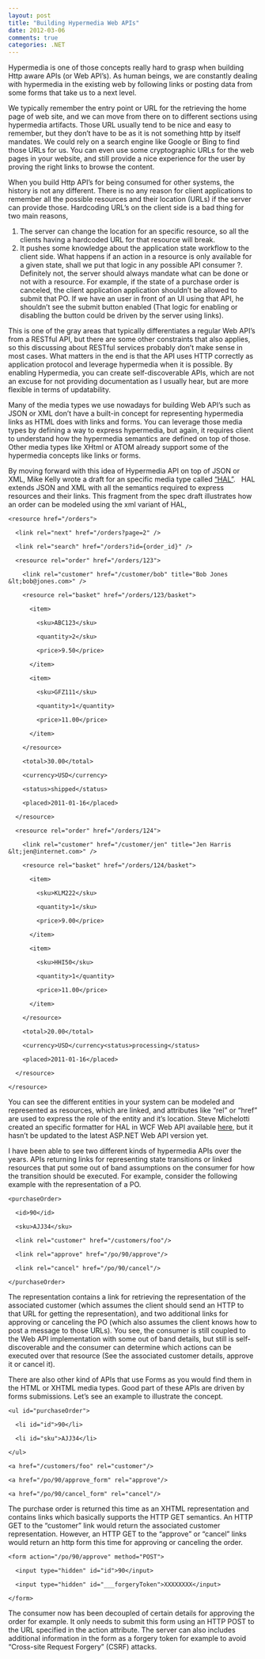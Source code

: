 ```yaml
---
layout: post
title: "Building Hypermedia Web APIs"
date: 2012-03-06
comments: true
categories: .NET
---
```


Hypermedia is one of those concepts really hard to grasp when building
Http aware APIs (or Web API’s). As human beings, we are constantly
dealing with hypermedia in the existing web by following links or
posting data from some forms that take us to a next level.

We typically remember the entry point or URL for the retrieving the home
page of web site, and we can move from there on to different sections
using hypermedia artifacts. Those URL usually tend to be nice and easy
to remember, but they don’t have to be as it is not something http by
itself mandates. We could rely on a search engine like Google or Bing to
find those URLs for us. You can even use some cryptographic URLs for the
web pages in your website, and still provide a nice experience for the
user by proving the right links to browse the content.

When you build Http API’s for being consumed for other systems, the
history is not any different. There is no any reason for client
applications to remember all the possible resources and their location
(URLs) if the server can provide those. Hardcoding URL’s on the client
side is a bad thing for two main reasons,

1.  The server can change the location for an specific resource, so all
    the clients having a hardcoded URL for that resource will break.
2.  It pushes some knowledge about the application state workflow to the
    client side. What happens if an action in a resource is only
    available for a given state, shall we put that logic in any possible
    API consumer ?. Definitely not, the server should always mandate
    what can be done or not with a resource. For example, if the state
    of a purchase order is canceled, the client application application
    shouldn’t be allowed to submit that PO. If we have an user in front
    of an UI using that API, he shouldn’t see the submit button enabled
    (That logic for enabling or disabling the button could be driven by
    the server using links).

This is one of the gray areas that typically differentiates a regular
Web API’s from a RESTful API, but there are some other constraints that
also applies, so this discussing about RESTful services probably don’t
make sense in most cases. What matters in the end is that the API uses
HTTP correctly as application protocol and leverage hypermedia when it
is possible. By enabling Hypermedia, you can create self-discoverable
APIs, which are not an excuse for not providing documentation as I
usually hear, but are more flexible in terms of updatability.

Many of the media types we use nowadays for building Web API’s such as
JSON or XML don’t have a built-in concept for representing hypermedia
links as HTML does with links and forms. You can leverage those media
types by defining a way to express hypermedia, but again, it requires
client to understand how the hypermedia semantics are defined on top of
those. Other media types like XHtml or ATOM already support some of the
hypermedia concepts like links or forms.

By moving forward with this idea of Hypermedia API on top of JSON or
XML, Mike Kelly wrote a draft for an specific media type called
[“HAL”](http://stateless.co/hal_specification.html).   HAL extends JSON
and XML with all the semantics required to express resources and their
links. This fragment from the spec draft illustrates how an order can be
modeled using the xml variant of HAL,

~~~~ {style="margin: 0em; padding: 0px; width: 100%; text-align: left; color: black; line-height: 12pt; overflow: visible; font-family: "Courier New", courier, monospace; font-size: 8pt; direction: ltr; background-color: white;"}
<resource href="/orders">
~~~~

~~~~ {style="margin: 0em; padding: 0px; width: 100%; text-align: left; color: black; line-height: 12pt; overflow: visible; font-family: "Courier New", courier, monospace; font-size: 8pt; direction: ltr; background-color: rgb(244, 244, 244);"}
  <link rel="next" href="/orders?page=2" />
~~~~

~~~~ {style="margin: 0em; padding: 0px; width: 100%; text-align: left; color: black; line-height: 12pt; overflow: visible; font-family: "Courier New", courier, monospace; font-size: 8pt; direction: ltr; background-color: white;"}
  <link rel="search" href="/orders?id={order_id}" />
~~~~

~~~~ {style="margin: 0em; padding: 0px; width: 100%; text-align: left; color: black; line-height: 12pt; overflow: visible; font-family: "Courier New", courier, monospace; font-size: 8pt; direction: ltr; background-color: rgb(244, 244, 244);"}
  <resource rel="order" href="/orders/123">
~~~~

~~~~ {style="margin: 0em; padding: 0px; width: 100%; text-align: left; color: black; line-height: 12pt; overflow: visible; font-family: "Courier New", courier, monospace; font-size: 8pt; direction: ltr; background-color: white;"}
    <link rel="customer" href="/customer/bob" title="Bob Jones &lt;bob@jones.com>" />
~~~~

~~~~ {style="margin: 0em; padding: 0px; width: 100%; text-align: left; color: black; line-height: 12pt; overflow: visible; font-family: "Courier New", courier, monospace; font-size: 8pt; direction: ltr; background-color: rgb(244, 244, 244);"}
    <resource rel="basket" href="/orders/123/basket">
~~~~

~~~~ {style="margin: 0em; padding: 0px; width: 100%; text-align: left; color: black; line-height: 12pt; overflow: visible; font-family: "Courier New", courier, monospace; font-size: 8pt; direction: ltr; background-color: white;"}
      <item>
~~~~

~~~~ {style="margin: 0em; padding: 0px; width: 100%; text-align: left; color: black; line-height: 12pt; overflow: visible; font-family: "Courier New", courier, monospace; font-size: 8pt; direction: ltr; background-color: rgb(244, 244, 244);"}
        <sku>ABC123</sku>
~~~~

~~~~ {style="margin: 0em; padding: 0px; width: 100%; text-align: left; color: black; line-height: 12pt; overflow: visible; font-family: "Courier New", courier, monospace; font-size: 8pt; direction: ltr; background-color: white;"}
        <quantity>2</sku>
~~~~

~~~~ {style="margin: 0em; padding: 0px; width: 100%; text-align: left; color: black; line-height: 12pt; overflow: visible; font-family: "Courier New", courier, monospace; font-size: 8pt; direction: ltr; background-color: rgb(244, 244, 244);"}
        <price>9.50</price>
~~~~

~~~~ {style="margin: 0em; padding: 0px; width: 100%; text-align: left; color: black; line-height: 12pt; overflow: visible; font-family: "Courier New", courier, monospace; font-size: 8pt; direction: ltr; background-color: white;"}
      </item>
~~~~

~~~~ {style="margin: 0em; padding: 0px; width: 100%; text-align: left; color: black; line-height: 12pt; overflow: visible; font-family: "Courier New", courier, monospace; font-size: 8pt; direction: ltr; background-color: rgb(244, 244, 244);"}
      <item>
~~~~

~~~~ {style="margin: 0em; padding: 0px; width: 100%; text-align: left; color: black; line-height: 12pt; overflow: visible; font-family: "Courier New", courier, monospace; font-size: 8pt; direction: ltr; background-color: white;"}
        <sku>GFZ111</sku>
~~~~

~~~~ {style="margin: 0em; padding: 0px; width: 100%; text-align: left; color: black; line-height: 12pt; overflow: visible; font-family: "Courier New", courier, monospace; font-size: 8pt; direction: ltr; background-color: rgb(244, 244, 244);"}
        <quantity>1</quantity>
~~~~

~~~~ {style="margin: 0em; padding: 0px; width: 100%; text-align: left; color: black; line-height: 12pt; overflow: visible; font-family: "Courier New", courier, monospace; font-size: 8pt; direction: ltr; background-color: white;"}
        <price>11.00</price>
~~~~

~~~~ {style="margin: 0em; padding: 0px; width: 100%; text-align: left; color: black; line-height: 12pt; overflow: visible; font-family: "Courier New", courier, monospace; font-size: 8pt; direction: ltr; background-color: rgb(244, 244, 244);"}
      </item>
~~~~

~~~~ {style="margin: 0em; padding: 0px; width: 100%; text-align: left; color: black; line-height: 12pt; overflow: visible; font-family: "Courier New", courier, monospace; font-size: 8pt; direction: ltr; background-color: white;"}
    </resource>
~~~~

~~~~ {style="margin: 0em; padding: 0px; width: 100%; text-align: left; color: black; line-height: 12pt; overflow: visible; font-family: "Courier New", courier, monospace; font-size: 8pt; direction: ltr; background-color: rgb(244, 244, 244);"}
    <total>30.00</total>
~~~~

~~~~ {style="margin: 0em; padding: 0px; width: 100%; text-align: left; color: black; line-height: 12pt; overflow: visible; font-family: "Courier New", courier, monospace; font-size: 8pt; direction: ltr; background-color: white;"}
    <currency>USD</currency>
~~~~

~~~~ {style="margin: 0em; padding: 0px; width: 100%; text-align: left; color: black; line-height: 12pt; overflow: visible; font-family: "Courier New", courier, monospace; font-size: 8pt; direction: ltr; background-color: rgb(244, 244, 244);"}
    <status>shipped</status>
~~~~

~~~~ {style="margin: 0em; padding: 0px; width: 100%; text-align: left; color: black; line-height: 12pt; overflow: visible; font-family: "Courier New", courier, monospace; font-size: 8pt; direction: ltr; background-color: white;"}
    <placed>2011-01-16</placed>
~~~~

~~~~ {style="margin: 0em; padding: 0px; width: 100%; text-align: left; color: black; line-height: 12pt; overflow: visible; font-family: "Courier New", courier, monospace; font-size: 8pt; direction: ltr; background-color: rgb(244, 244, 244);"}
  </resource>
~~~~

~~~~ {style="margin: 0em; padding: 0px; width: 100%; text-align: left; color: black; line-height: 12pt; overflow: visible; font-family: "Courier New", courier, monospace; font-size: 8pt; direction: ltr; background-color: white;"}
  <resource rel="order" href="/orders/124">
~~~~

~~~~ {style="margin: 0em; padding: 0px; width: 100%; text-align: left; color: black; line-height: 12pt; overflow: visible; font-family: "Courier New", courier, monospace; font-size: 8pt; direction: ltr; background-color: rgb(244, 244, 244);"}
    <link rel="customer" href="/customer/jen" title="Jen Harris &lt;jen@internet.com>" />    
~~~~

~~~~ {style="margin: 0em; padding: 0px; width: 100%; text-align: left; color: black; line-height: 12pt; overflow: visible; font-family: "Courier New", courier, monospace; font-size: 8pt; direction: ltr; background-color: white;"}
    <resource rel="basket" href="/orders/124/basket">
~~~~

~~~~ {style="margin: 0em; padding: 0px; width: 100%; text-align: left; color: black; line-height: 12pt; overflow: visible; font-family: "Courier New", courier, monospace; font-size: 8pt; direction: ltr; background-color: rgb(244, 244, 244);"}
      <item>
~~~~

~~~~ {style="margin: 0em; padding: 0px; width: 100%; text-align: left; color: black; line-height: 12pt; overflow: visible; font-family: "Courier New", courier, monospace; font-size: 8pt; direction: ltr; background-color: white;"}
        <sku>KLM222</sku>
~~~~

~~~~ {style="margin: 0em; padding: 0px; width: 100%; text-align: left; color: black; line-height: 12pt; overflow: visible; font-family: "Courier New", courier, monospace; font-size: 8pt; direction: ltr; background-color: rgb(244, 244, 244);"}
        <quantity>1</sku>
~~~~

~~~~ {style="margin: 0em; padding: 0px; width: 100%; text-align: left; color: black; line-height: 12pt; overflow: visible; font-family: "Courier New", courier, monospace; font-size: 8pt; direction: ltr; background-color: white;"}
        <price>9.00</price>
~~~~

~~~~ {style="margin: 0em; padding: 0px; width: 100%; text-align: left; color: black; line-height: 12pt; overflow: visible; font-family: "Courier New", courier, monospace; font-size: 8pt; direction: ltr; background-color: rgb(244, 244, 244);"}
      </item>
~~~~

~~~~ {style="margin: 0em; padding: 0px; width: 100%; text-align: left; color: black; line-height: 12pt; overflow: visible; font-family: "Courier New", courier, monospace; font-size: 8pt; direction: ltr; background-color: white;"}
      <item>
~~~~

~~~~ {style="margin: 0em; padding: 0px; width: 100%; text-align: left; color: black; line-height: 12pt; overflow: visible; font-family: "Courier New", courier, monospace; font-size: 8pt; direction: ltr; background-color: rgb(244, 244, 244);"}
        <sku>HHI50</sku>
~~~~

~~~~ {style="margin: 0em; padding: 0px; width: 100%; text-align: left; color: black; line-height: 12pt; overflow: visible; font-family: "Courier New", courier, monospace; font-size: 8pt; direction: ltr; background-color: white;"}
        <quantity>1</quantity>
~~~~

~~~~ {style="margin: 0em; padding: 0px; width: 100%; text-align: left; color: black; line-height: 12pt; overflow: visible; font-family: "Courier New", courier, monospace; font-size: 8pt; direction: ltr; background-color: rgb(244, 244, 244);"}
        <price>11.00</price>
~~~~

~~~~ {style="margin: 0em; padding: 0px; width: 100%; text-align: left; color: black; line-height: 12pt; overflow: visible; font-family: "Courier New", courier, monospace; font-size: 8pt; direction: ltr; background-color: white;"}
      </item>
~~~~

~~~~ {style="margin: 0em; padding: 0px; width: 100%; text-align: left; color: black; line-height: 12pt; overflow: visible; font-family: "Courier New", courier, monospace; font-size: 8pt; direction: ltr; background-color: rgb(244, 244, 244);"}
    </resource>
~~~~

~~~~ {style="margin: 0em; padding: 0px; width: 100%; text-align: left; color: black; line-height: 12pt; overflow: visible; font-family: "Courier New", courier, monospace; font-size: 8pt; direction: ltr; background-color: white;"}
    <total>20.00</total>
~~~~

~~~~ {style="margin: 0em; padding: 0px; width: 100%; text-align: left; color: black; line-height: 12pt; overflow: visible; font-family: "Courier New", courier, monospace; font-size: 8pt; direction: ltr; background-color: rgb(244, 244, 244);"}
    <currency>USD</currency<status>processing</status>
~~~~

~~~~ {style="margin: 0em; padding: 0px; width: 100%; text-align: left; color: black; line-height: 12pt; overflow: visible; font-family: "Courier New", courier, monospace; font-size: 8pt; direction: ltr; background-color: white;"}
    <placed>2011-01-16</placed>
~~~~

~~~~ {style="margin: 0em; padding: 0px; width: 100%; text-align: left; color: black; line-height: 12pt; overflow: visible; font-family: "Courier New", courier, monospace; font-size: 8pt; direction: ltr; background-color: rgb(244, 244, 244);"}
  </resource>
~~~~

~~~~ {style="margin: 0em; padding: 0px; width: 100%; text-align: left; color: black; line-height: 12pt; overflow: visible; font-family: "Courier New", courier, monospace; font-size: 8pt; direction: ltr; background-color: white;"}
</resource>
~~~~

You can see the different entities in your system can be modeled and
represented as resources, which are linked, and attributes like “rel” or
“href” are used to express the role of the entity and it’s location.
Steve Michelotti created an specific formatter for HAL in WCF Web API
available [here](https://bitbucket.org/smichelotti/hal-media-type), but
it hasn’t be updated to the latest ASP.NET Web API version yet.

I have been able to see two different kinds of hypermedia APIs over the
years. APIs returning links for representing state transitions or linked
resources that put some out of band assumptions on the consumer for how
the transition should be executed. For example, consider the following
example with the representation of a PO.

~~~~ {style="margin: 0em; padding: 0px; width: 100%; text-align: left; color: black; line-height: 12pt; overflow: visible; font-family: "Courier New", courier, monospace; font-size: 8pt; direction: ltr; background-color: white;"}
<purchaseOrder>
~~~~

~~~~ {style="margin: 0em; padding: 0px; width: 100%; text-align: left; color: black; line-height: 12pt; overflow: visible; font-family: "Courier New", courier, monospace; font-size: 8pt; direction: ltr; background-color: rgb(244, 244, 244);"}
  <id>90</id>
~~~~

~~~~ {style="margin: 0em; padding: 0px; width: 100%; text-align: left; color: black; line-height: 12pt; overflow: visible; font-family: "Courier New", courier, monospace; font-size: 8pt; direction: ltr; background-color: white;"}
  <sku>AJJ34</sku>  
~~~~

~~~~ {style="margin: 0em; padding: 0px; width: 100%; text-align: left; color: black; line-height: 12pt; overflow: visible; font-family: "Courier New", courier, monospace; font-size: 8pt; direction: ltr; background-color: rgb(244, 244, 244);"}
  <link rel="customer" href="/customers/foo"/>
~~~~

~~~~ {style="margin: 0em; padding: 0px; width: 100%; text-align: left; color: black; line-height: 12pt; overflow: visible; font-family: "Courier New", courier, monospace; font-size: 8pt; direction: ltr; background-color: white;"}
  <link rel="approve" href="/po/90/approve"/>
~~~~

~~~~ {style="margin: 0em; padding: 0px; width: 100%; text-align: left; color: black; line-height: 12pt; overflow: visible; font-family: "Courier New", courier, monospace; font-size: 8pt; direction: ltr; background-color: rgb(244, 244, 244);"}
  <link rel="cancel" href="/po/90/cancel"/>
~~~~

~~~~ {style="margin: 0em; padding: 0px; width: 100%; text-align: left; color: black; line-height: 12pt; overflow: visible; font-family: "Courier New", courier, monospace; font-size: 8pt; direction: ltr; background-color: white;"}
</purchaseOrder>
~~~~

The representation contains a link for retrieving the representation of
the associated customer (which assumes the client should send an HTTP to
that URL for getting the representation), and two additional links for
approving or canceling the PO (which also assumes the client knows how
to post a message to those URLs). You see, the consumer is still coupled
to the Web API implementation with some out of band details, but still
is self-discoverable and the consumer can determine which actions can be
executed over that resource (See the associated customer details,
approve it or cancel it).

There are also other kind of APIs that use Forms as you would find them
in the HTML or XHTML media types. Good part of these APIs are driven by
forms submissions. Let’s see an example to illustrate the concept.

~~~~ {style="margin: 0em; padding: 0px; width: 100%; text-align: left; color: black; line-height: 12pt; overflow: visible; font-family: "Courier New", courier, monospace; font-size: 8pt; direction: ltr; background-color: white;"}
<ul id="purchaseOrder">
~~~~

~~~~ {style="margin: 0em; padding: 0px; width: 100%; text-align: left; color: black; line-height: 12pt; overflow: visible; font-family: "Courier New", courier, monospace; font-size: 8pt; direction: ltr; background-color: rgb(244, 244, 244);"}
  <li id="id">90</li>
~~~~

~~~~ {style="margin: 0em; padding: 0px; width: 100%; text-align: left; color: black; line-height: 12pt; overflow: visible; font-family: "Courier New", courier, monospace; font-size: 8pt; direction: ltr; background-color: white;"}
  <li id="sku">AJJ34</li>  
~~~~

~~~~ {style="margin: 0em; padding: 0px; width: 100%; text-align: left; color: black; line-height: 12pt; overflow: visible; font-family: "Courier New", courier, monospace; font-size: 8pt; direction: ltr; background-color: rgb(244, 244, 244);"}
</ul>
~~~~

~~~~ {style="margin: 0em; padding: 0px; width: 100%; text-align: left; color: black; line-height: 12pt; overflow: visible; font-family: "Courier New", courier, monospace; font-size: 8pt; direction: ltr; background-color: white;"}
<a href="/customers/foo" rel="customer"/>
~~~~

~~~~ {style="margin: 0em; padding: 0px; width: 100%; text-align: left; color: black; line-height: 12pt; overflow: visible; font-family: "Courier New", courier, monospace; font-size: 8pt; direction: ltr; background-color: rgb(244, 244, 244);"}
<a href="/po/90/approve_form" rel="approve"/>
~~~~

~~~~ {style="margin: 0em; padding: 0px; width: 100%; text-align: left; color: black; line-height: 12pt; overflow: visible; font-family: "Courier New", courier, monospace; font-size: 8pt; direction: ltr; background-color: white;"}
<a href="/po/90/cancel_form" rel="cancel"/>
~~~~

The purchase order is returned this time as an XHTML representation and
contains links which basically supports the HTTP GET semantics. An HTTP
GET to the “customer” link would return the associated customer
representation. However, an HTTP GET to the “approve” or “cancel” links
would return an http form this time for approving or canceling the
order.

~~~~ {style="margin: 0em; padding: 0px; width: 100%; text-align: left; color: black; line-height: 12pt; overflow: visible; font-family: "Courier New", courier, monospace; font-size: 8pt; direction: ltr; background-color: white;"}
<form action="/po/90/approve" method="POST">
~~~~

~~~~ {style="margin: 0em; padding: 0px; width: 100%; text-align: left; color: black; line-height: 12pt; overflow: visible; font-family: "Courier New", courier, monospace; font-size: 8pt; direction: ltr; background-color: rgb(244, 244, 244);"}
  <input type="hidden" id="id">90</input>
~~~~

~~~~ {style="margin: 0em; padding: 0px; width: 100%; text-align: left; color: black; line-height: 12pt; overflow: visible; font-family: "Courier New", courier, monospace; font-size: 8pt; direction: ltr; background-color: white;"}
  <input type="hidden" id="___forgeryToken">XXXXXXXX</input>
~~~~

~~~~ {style="margin: 0em; padding: 0px; width: 100%; text-align: left; color: black; line-height: 12pt; overflow: visible; font-family: "Courier New", courier, monospace; font-size: 8pt; direction: ltr; background-color: rgb(244, 244, 244);"}
</form>
~~~~

The consumer now has been decoupled of certain details for approving the
order for example. It only needs to submit this form using an HTTP POST
to the URL specified in the action attribute. The server can also
includes additional information in the form as a forgery token for
example to avoid “Cross-site Request Forgery” (CSRF) attacks.


